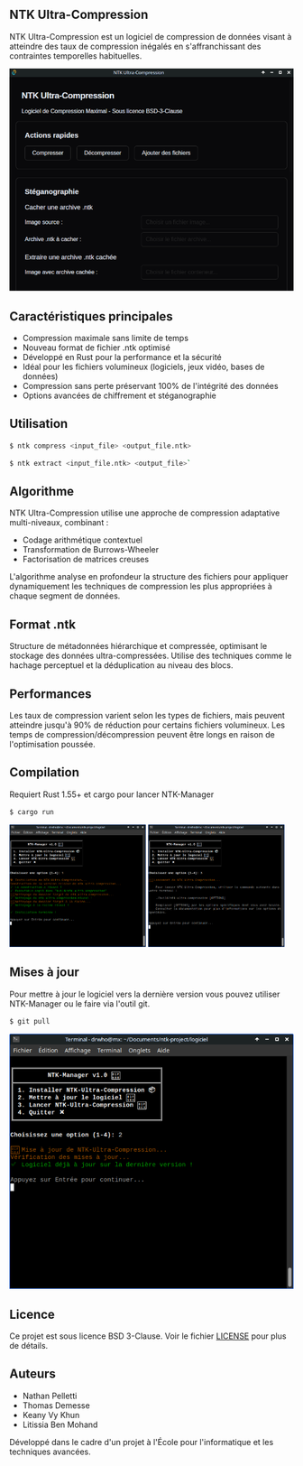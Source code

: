 NTK Ultra-Compression
---------------------

NTK Ultra-Compression est un logiciel de compression de données visant à atteindre des taux de compression inégalés en s'affranchissant des contraintes temporelles habituelles.

<img src="https://raw.githubusercontent.com/thisiskeanyvy/ntk-ultra-compression/refs/heads/main/demo-1.png" alt="demo-1"/>

Caractéristiques principales
----------------------------

*   Compression maximale sans limite de temps
*   Nouveau format de fichier .ntk optimisé
*   Développé en Rust pour la performance et la sécurité
*   Idéal pour les fichiers volumineux (logiciels, jeux vidéo, bases de données)
*   Compression sans perte préservant 100% de l'intégrité des données
*   Options avancées de chiffrement et stéganographie

Utilisation
-----------

`````bash
$ ntk compress <input_file> <output_file.ntk>
`````

``````bash
$ ntk extract <input_file.ntk> <output_file>`
``````

Algorithme
----------

NTK Ultra-Compression utilise une approche de compression adaptative multi-niveaux, combinant :

*   Codage arithmétique contextuel
*   Transformation de Burrows-Wheeler
*   Factorisation de matrices creuses

L'algorithme analyse en profondeur la structure des fichiers pour appliquer dynamiquement les techniques de compression les plus appropriées à chaque segment de données.

Format .ntk
-----------

Structure de métadonnées hiérarchique et compressée, optimisant le stockage des données ultra-compressées. Utilise des techniques comme le hachage perceptuel et la déduplication au niveau des blocs.

Performances
------------

Les taux de compression varient selon les types de fichiers, mais peuvent atteindre jusqu'à 90% de réduction pour certains fichiers volumineux. Les temps de compression/décompression peuvent être longs en raison de l'optimisation poussée.

Compilation
-----------

Requiert Rust 1.55+ et cargo pour lancer NTK-Manager

``````bash
$ cargo run
``````

<p float="left">
  <img src="https://raw.githubusercontent.com/thisiskeanyvy/ntk-ultra-compression/refs/heads/main/demo/install-1.png" alt="install-1" width="48%" />
  <img src="https://raw.githubusercontent.com/thisiskeanyvy/ntk-ultra-compression/refs/heads/main/demo/install-3.png" alt="install-3" width="48%" />
</p>

Mises à jour
-------

Pour mettre à jour le logiciel vers la dernière version vous pouvez utiliser NTK-Manager ou le faire via l'outil git.

``````bash
$ git pull
``````

<img src="https://raw.githubusercontent.com/thisiskeanyvy/ntk-ultra-compression/refs/heads/main/demo/install-2.png" alt="install-2" style="zoom:80%;" />

Licence
-------

Ce projet est sous licence BSD 3-Clause. Voir le fichier [LICENSE](LICENSE) pour plus de détails.

Auteurs
-------

*   Nathan Pelletti
*   Thomas Demesse
*   Keany Vy Khun
*   Litissia Ben Mohand

Développé dans le cadre d'un projet à l'École pour l'informatique et les techniques avancées.
